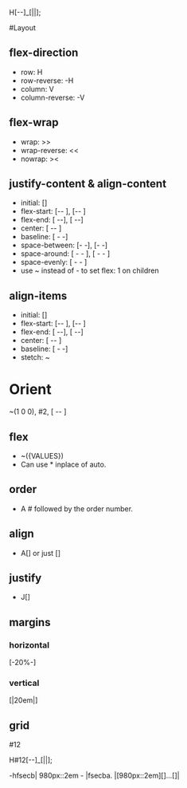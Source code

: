 H[--]_[||];

#Layout

## flex-direction
* row: H
* row-reverse: -H
* column: V
* column-reverse: -V

## flex-wrap
* wrap: >>
* wrap-reverse: <<
* nowrap: ><

## justify-content & align-content
* initial: []
* flex-start: [-- ], [--  ]
* flex-end: [ --], [  --]
* center: [ -- ]
* baseline: [ - -]
* space-between: [- -], [-  -]
* space-around: [ - - ], [ -  - ]
* space-evenly: [  -  -  ]
* use ~ instead of - to set flex: 1 on children

## align-items
* initial: []
* flex-start: [-- ], [--  ]
* flex-end: [ --], [  --]
* center: [ -- ]
* baseline: [ - -]
* stetch: ~

# Orient
~(1 0 0), #2, [ -- ]

## flex
* ~({VALUES})
* Can use * inplace of auto.

## order
* A # followed by the order number.

## align
* A[] or just []

## justify
* J[]


## margins
### horizontal
[-20%-]

### vertical
[|20em|]

## grid
\#12

H#12[--]_[||];


-hfsecb| 980px::2em - |fsecba.
|[980px::2em][]...[]|
